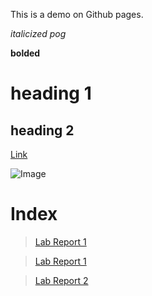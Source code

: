 This is a demo on Github pages.

*italicized pog*

**bolded**

# heading 1

## heading 2

[Link](https://static.wikia.nocookie.net/among-us-wiki/images/3/31/Red.png/revision/latest?cb=20211122214947)

![Image](https://static.wikia.nocookie.net/among-us-wiki/images/3/31/Red.png/revision/latest?cb=20211122214947)

# Index

> [Lab Report 1](lab-report-1-week-0.html)

>[Lab Report 1](https://nanibot1.github.io/cse15l-lab-reports/lab-report-1-week-0.html)

>[Lab Report 2](lab-report-1-week-1.html)
